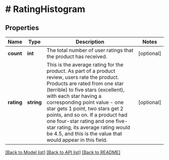 # # RatingHistogram

## Properties

Name | Type | Description | Notes
------------ | ------------- | ------------- | -------------
**count** | **int** | The total number of user ratings that the product has received. | [optional]
**rating** | **string** | This is the average rating for the product. As part of a product review, users rate the product. Products are rated from one star (terrible) to five stars (excellent), with each star having a corresponding point value - one star gets 1 point, two stars get 2 points, and so on. If a product had one four-star rating and one five-star rating, its average rating would be 4.5, and this is the value that would appear in this field. | [optional]

[[Back to Model list]](../../README.md#models) [[Back to API list]](../../README.md#endpoints) [[Back to README]](../../README.md)
